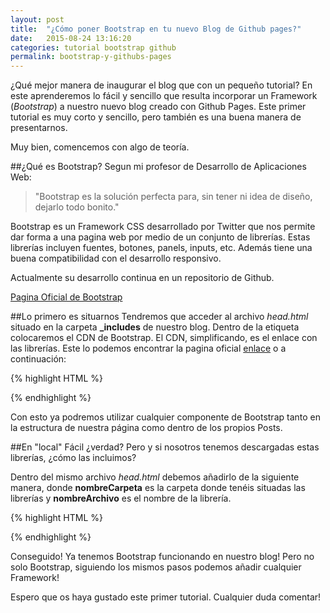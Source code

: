 ```yaml
---
layout: post
title:  "¿Cómo poner Bootstrap en tu nuevo Blog de Github pages?"
date:   2015-08-24 13:16:20
categories: tutorial bootstrap github
permalink: bootstrap-y-githubs-pages
---
```

¿Qué mejor manera de inaugurar el blog que con un pequeño tutorial? En este aprenderemos lo fácil
y sencillo que resulta incorporar un Framework (*Bootstrap*) a nuestro nuevo blog creado con Github Pages. Este primer tutorial es muy corto y sencillo, pero también es una buena manera de presentarnos.

Muy bien, comencemos con algo de teoría.

##¿Qué es Bootstrap?
Segun mi profesor de Desarrollo de Aplicaciones Web:

>"Bootstrap es la solución perfecta para, sin tener ni idea de diseño, dejarlo todo bonito."

Bootstrap es un Framework CSS desarrollado por Twitter que nos permite dar forma a una pagina web por medio de un conjunto de librerías. Estas librerías incluyen fuentes, botones, panels, inputs, etc. Además tiene una buena compatibilidad con el desarrollo responsivo.

Actualmente su desarrollo continua en un repositorio de Github.

[Pagina Oficial de Bootstrap][bs-page]

##Lo primero es situarnos
Tendremos que acceder al archivo *head.html* situado en la carpeta **_includes** de nuestro blog. Dentro de la etiqueta *<head>* colocaremos el CDN de Bootstrap. El CDN, simplificando, es el enlace con las librerías. Este lo podemos encontrar la pagina oficial [enlace][bs-gs] o a continuación:

{% highlight HTML %}
<!-- Latest compiled and minified CSS -->
<link rel="stylesheet" href="https://maxcdn.bootstrapcdn.com/bootstrap/3.3.5/css/bootstrap.min.css">

<!-- Optional theme -->
<link rel="stylesheet" href="https://maxcdn.bootstrapcdn.com/bootstrap/3.3.5/css/bootstrap-theme.min.css">

<!-- Latest compiled and minified JavaScript -->
<script src="https://maxcdn.bootstrapcdn.com/bootstrap/3.3.5/js/bootstrap.min.js"></script>
{% endhighlight %}

Con esto ya podremos utilizar cualquier componente de Bootstrap tanto en la estructura de nuestra página como dentro de los propios Posts.

##En "local"
Fácil ¿verdad? Pero y si nosotros tenemos descargadas estas librerías, ¿cómo las incluimos?

Dentro del mismo archivo *head.html* debemos añadirlo de la siguiente manera, donde **nombreCarpeta** es la carpeta donde tenéis situadas las librerías y **nombreArchivo** es el nombre de la librería.

{% highlight HTML %}
<link rel="stylesheet" href="{{ "/nombreCarpeta/nombreArchivo.css" | prepend: site.baseurl }}">

<!-- Ejemplo -->

<link rel="stylesheet" href="{{ "/css/bootstrap.min.css" | prepend: site.baseurl }}">

{% endhighlight %}

Conseguido! Ya tenemos Bootstrap funcionando en nuestro blog! Pero no solo Bootstrap, siguiendo los mismos pasos podemos añadir cualquier Framework!

Espero que os haya gustado este primer tutorial. Cualquier duda comentar!

[bs-gs]:   http://getbootstrap.com/getting-started/
[bs-page]:   http://getbootstrap.com/

